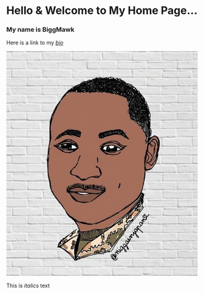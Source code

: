 # Hello & Welcome to My Home Page...

### My name is BiggMawk

Here is a link to my *[bio](https://biggmawk.github.io/bio "bio")*

![BIGG MAWK](BiggMawk.JPG)

This is *italics* text
